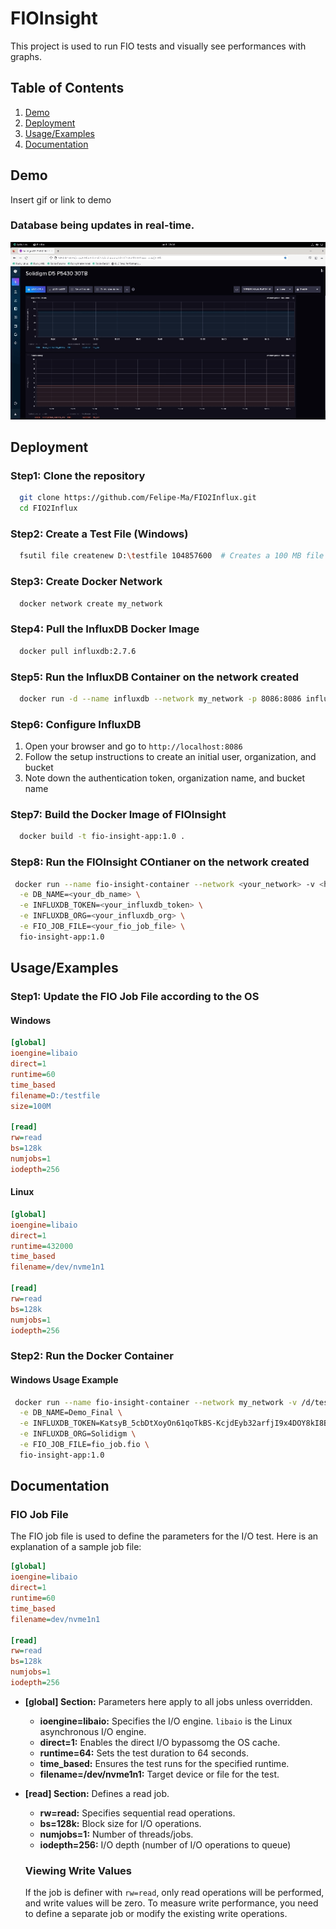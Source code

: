 
# FIOInsight

This project is used to run FIO tests and visually see performances with graphs.




## Table of Contents

1. [Demo](#Demo)
2. [Deployment](#Deployment)
3. [Usage/Examples](#Usage/Examples)
4. [Documentation](#Documentation)


## Demo

Insert gif or link to demo

### Database being updates in real-time.
![](https://github.com/Felipe-Ma/FIO2Influx/blob/main/media/demo.gif)
## Deployment

### Step1: Clone the repository
```bash
  git clone https://github.com/Felipe-Ma/FIO2Influx.git
  cd FIO2Influx
```

### Step2: Create a Test File (Windows)
```bash
  fsutil file createnew D:\testfile 104857600  # Creates a 100 MB file
```

### Step3: Create Docker Network
```bash
  docker network create my_network
```

### Step4: Pull the InfluxDB Docker Image
```bash
  docker pull influxdb:2.7.6
```

### Step5: Run the InfluxDB Container on the network created
```bash
  docker run -d --name influxdb --network my_network -p 8086:8086 influxdb:2.7.6
```

### Step6: Configure InfluxDB
1. Open your browser and go to `http://localhost:8086`
2. Follow the setup instructions to create an initial user, organization, and bucket
3. Note down the authentication token, organization name, and bucket name

### Step7: Build the Docker Image of FIOInsight
```bash
  docker build -t fio-insight-app:1.0 .
```

### Step8: Run the FIOInsight COntianer on the network created 
```bash
 docker run --name fio-insight-container --network <your_network> -v <host_directory>:/testfile \
  -e DB_NAME=<your_db_name> \
  -e INFLUXDB_TOKEN=<your_influxdb_token> \
  -e INFLUXDB_ORG=<your_influxdb_org> \
  -e FIO_JOB_FILE=<your_fio_job_file> \
  fio-insight-app:1.0
```


## Usage/Examples

### Step1: Update the FIO Job File according to the OS
#### Windows
```ini
[global]
ioengine=libaio
direct=1
runtime=60
time_based
filename=D:/testfile
size=100M

[read]
rw=read
bs=128k
numjobs=1
iodepth=256
```

#### Linux
```ini
[global]
ioengine=libaio
direct=1
runtime=432000
time_based
filename=/dev/nvme1n1

[read]
rw=read
bs=128k
numjobs=1
iodepth=256
```

### Step2: Run the Docker Container

#### Windows Usage Example
```sh
 docker run --name fio-insight-container --network my_network -v /d/testfile:/testfile \
  -e DB_NAME=Demo_Final \
  -e INFLUXDB_TOKEN=KatsyB_5cbDtXoyOn61qoTkBS-KcjdEyb32arfjI9x4DOY8kI8BWX5ex2qwPMDzcHQYu-yRDOFfwdHvzpN_c6w== \
  -e INFLUXDB_ORG=Solidigm \
  -e FIO_JOB_FILE=fio_job.fio \
  fio-insight-app:1.0
```
## Documentation

### FIO Job File
The FIO job file is used to define the parameters for the I/O test. Here is an explanation of a sample job file:

```ini
[global]
ioengine=libaio
direct=1
runtime=60
time_based
filename=dev/nvme1n1

[read]
rw=read
bs=128k
numjobs=1
iodepth=256
```

* **[global] Section:** Parameters here apply to all jobs unless overridden.
    * **ioengine=libaio:** Specifies the I/O engine. `libaio` is the Linux asynchronous I/O engine.
    * **direct=1:** Enables the direct I/O bypassomg the OS cache.
    * **runtime=64:** Sets the test duration to 64 seconds.
    * **time_based:** Ensures the test runs for the specified runtime.
    * **filename=/dev/nvme1n1:** Target device or file for the test.


* **[read] Section:** Defines a read job. 
    * **rw=read:** Specifies sequential read operations.
    * **bs=128k:** Block size for I/O operations.
    * **numjobs=1:** Number of threads/jobs.
    * **iodepth=256:** I/O depth (number of I/O operations to queue)
    
    ### Viewing Write Values
    If the job is definer with `rw=read`, only read operations will be performed, and write values will be zero. To measure write performance, you need to define a separate job or modify the existing write operations.

```ini

```
